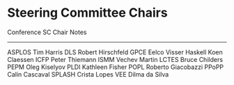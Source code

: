# Steering Committee Chairs

Conference              SC Chair                                        Notes
----------              --------                                        -----
ASPLOS                  Tim Harris
DLS                     Robert Hirschfeld
GPCE                    Eelco Visser
Haskell                 Koen Claessen 
ICFP                    Peter Thiemann
ISMM                    Vechev Martin
LCTES                   Bruce Childers
PEPM                    Oleg Kiselyov
PLDI                    Kathleen Fisher
POPL                    Roberto Giacobazzi
PPoPP                   Calin Cascaval
SPLASH                  Crista Lopes
VEE                     Dilma da Silva

